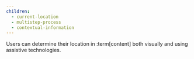 ```yaml
---
children:
  - current-location
  - multistep-process
  - contextual-information
---
```


Users can determine their location in :term[content] both visually and using assistive technologies.
